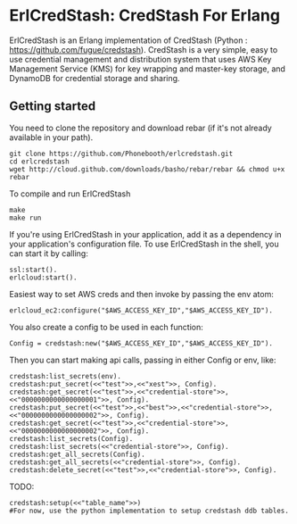 # ErlCredStash: CredStash For Erlang #

ErlCredStash is an Erlang implementation of CredStash (Python : https://github.com/fugue/credstash). CredStash is a very simple, easy to use credential management and distribution system that uses AWS Key Management Service (KMS) for key wrapping and master-key storage, and DynamoDB for credential storage and sharing.  

## Getting started ##
You need to clone the repository and download rebar (if it's not already available in your path).

```
git clone https://github.com/Phonebooth/erlcredstash.git
cd erlcredstash
wget http://cloud.github.com/downloads/basho/rebar/rebar && chmod u+x rebar
```


To compile and run ErlCredStash
```
make
make run
```

If you're using ErlCredStash in your application, add it as a dependency in your application's configuration file.  To use ErlCredStash in the shell, you can start it by calling:

```
ssl:start().
erlcloud:start().

```
Easiest way to set AWS creds and then invoke by passing the env atom:
```
erlcloud_ec2:configure("$AWS_ACCESS_KEY_ID","$AWS_ACCESS_KEY_ID").
```

You also create a config to be used in each function:
```
Config = credstash:new("$AWS_ACCESS_KEY_ID","$AWS_ACCESS_KEY_ID").
```

Then you can start making api calls, passing in either Config or env, like:

```
credstash:list_secrets(env).
credstash:put_secret(<<"test">>,<<"xest">>, Config).
credstash:get_secret(<<"test">>,<<"credential-store">>,<<"0000000000000000001">>, Config).
credstash:put_secret(<<"test">>,<<"best">>,<<"credential-store">>,<<"0000000000000000002">>, Config).
credstash:get_secret(<<"test">>,<<"credential-store">>,<<"0000000000000000002">>, Config).
credstash:list_secrets(Config).
credstash:list_secrets(<<"credential-store">>, Config).
credstash:get_all_secrets(Config).
credstash:get_all_secrets(<<"credential-store">>, Config).
credstash:delete_secret(<<"test">>,<<"credential-store">>, Config).
```

TODO:
```
credstash:setup(<<"table_name">>)
#For now, use the python implementation to setup credstash ddb tables.
```
